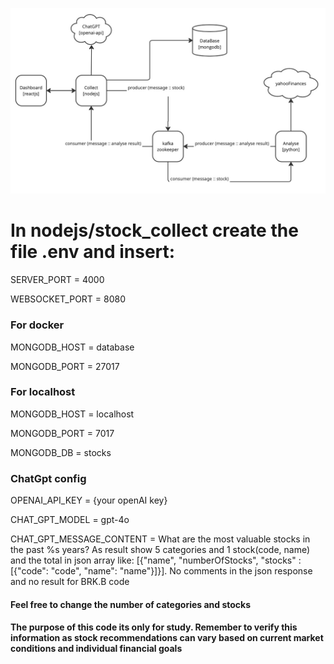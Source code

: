 ![alt text](https://github.com/fabiose81/stocks/blob/master/stocks.jpg?raw=true)



# In nodejs/stock_collect create the file .env and insert:

SERVER_PORT = 4000 

WEBSOCKET_PORT = 8080

### For docker
MONGODB_HOST = database

MONGODB_PORT = 27017

### For localhost
MONGODB_HOST = localhost

MONGODB_PORT = 7017

MONGODB_DB = stocks

### ChatGpt config
OPENAI_API_KEY =  {your openAI key}

CHAT_GPT_MODEL = gpt-4o

CHAT_GPT_MESSAGE_CONTENT = What are the most valuable stocks in the past %s years? As result show 5 categories and 1 stock(code, name) and the total in json array like: [{"name", "numberOfStocks", "stocks" : [{"code": "code", "name": "name"}]}]. No comments in the json response and no result for BRK.B code
#### Feel free to change the number of categories and stocks
#### The purpose of this code its only for study. Remember to verify this information as stock recommendations can vary based on current market conditions and individual financial goals
